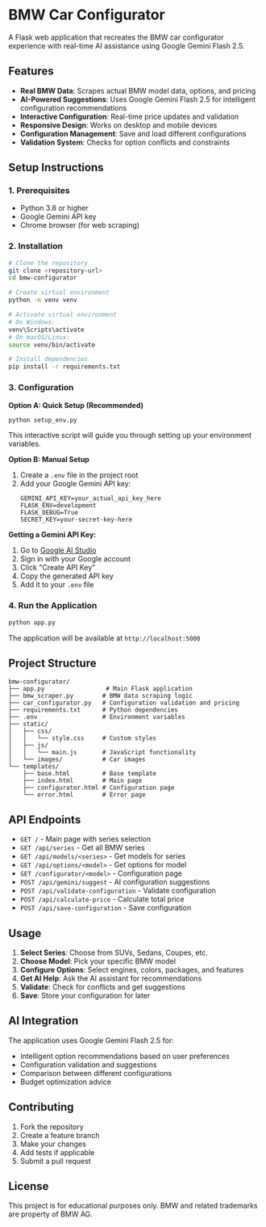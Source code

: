 # BMW Car Configurator

A Flask web application that recreates the BMW car configurator experience with real-time AI assistance using Google Gemini Flash 2.5.

## Features

- **Real BMW Data**: Scrapes actual BMW model data, options, and pricing
- **AI-Powered Suggestions**: Uses Google Gemini Flash 2.5 for intelligent configuration recommendations
- **Interactive Configuration**: Real-time price updates and validation
- **Responsive Design**: Works on desktop and mobile devices
- **Configuration Management**: Save and load different configurations
- **Validation System**: Checks for option conflicts and constraints

## Setup Instructions

### 1. Prerequisites

- Python 3.8 or higher
- Google Gemini API key
- Chrome browser (for web scraping)

### 2. Installation

```bash
# Clone the repository
git clone <repository-url>
cd bmw-configurator

# Create virtual environment
python -m venv venv

# Activate virtual environment
# On Windows:
venv\Scripts\activate
# On macOS/Linux:
source venv/bin/activate

# Install dependencies
pip install -r requirements.txt
```

### 3. Configuration

**Option A: Quick Setup (Recommended)**
```bash
python setup_env.py
```
This interactive script will guide you through setting up your environment variables.

**Option B: Manual Setup**
1. Create a `.env` file in the project root
2. Add your Google Gemini API key:
   ```
   GEMINI_API_KEY=your_actual_api_key_here
   FLASK_ENV=development
   FLASK_DEBUG=True
   SECRET_KEY=your-secret-key-here
   ```

**Getting a Gemini API Key:**
1. Go to [Google AI Studio](https://makersuite.google.com/app/apikey)
2. Sign in with your Google account
3. Click "Create API Key"
4. Copy the generated API key
5. Add it to your `.env` file

### 4. Run the Application

```bash
python app.py
```

The application will be available at `http://localhost:5000`

## Project Structure

```
bmw-configurator/
├── app.py                 # Main Flask application
├── bmw_scraper.py        # BMW data scraping logic
├── car_configurator.py   # Configuration validation and pricing
├── requirements.txt      # Python dependencies
├── .env                  # Environment variables
├── static/
│   ├── css/
│   │   └── style.css     # Custom styles
│   ├── js/
│   │   └── main.js       # JavaScript functionality
│   └── images/           # Car images
└── templates/
    ├── base.html         # Base template
    ├── index.html        # Main page
    ├── configurator.html # Configuration page
    └── error.html        # Error page
```

## API Endpoints

- `GET /` - Main page with series selection
- `GET /api/series` - Get all BMW series
- `GET /api/models/<series>` - Get models for series
- `GET /api/options/<model>` - Get options for model
- `GET /configurator/<model>` - Configuration page
- `POST /api/gemini/suggest` - AI configuration suggestions
- `POST /api/validate-configuration` - Validate configuration
- `POST /api/calculate-price` - Calculate total price
- `POST /api/save-configuration` - Save configuration

## Usage

1. **Select Series**: Choose from SUVs, Sedans, Coupes, etc.
2. **Choose Model**: Pick your specific BMW model
3. **Configure Options**: Select engines, colors, packages, and features
4. **Get AI Help**: Ask the AI assistant for recommendations
5. **Validate**: Check for conflicts and get suggestions
6. **Save**: Store your configuration for later

## AI Integration

The application uses Google Gemini Flash 2.5 for:
- Intelligent option recommendations based on user preferences
- Configuration validation and suggestions
- Comparison between different configurations
- Budget optimization advice

## Contributing

1. Fork the repository
2. Create a feature branch
3. Make your changes
4. Add tests if applicable
5. Submit a pull request

## License

This project is for educational purposes only. BMW and related trademarks are property of BMW AG.

